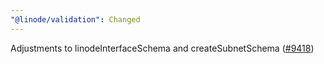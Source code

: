 ```yaml
---
"@linode/validation": Changed
---
```


Adjustments to linodeInterfaceSchema and createSubnetSchema ([#9418](https://github.com/linode/manager/pull/9418))
